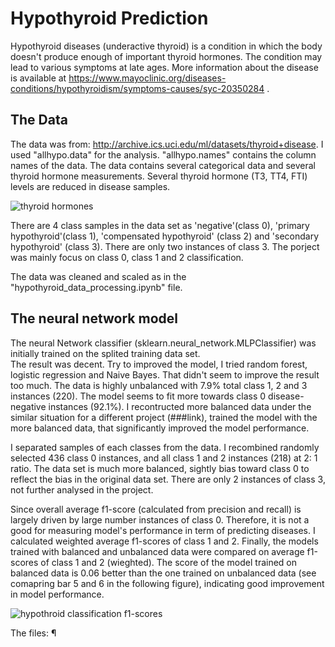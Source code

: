 # Hypothyroid Prediction
  
Hypothyroid diseases (underactive thyroid) is a condition in which the body doesn't produce enough of important thyroid 
hormones. The condition may lead to various symptoms at late ages.  More information about the disease is available at 
https://www.mayoclinic.org/diseases-conditions/hypothyroidism/symptoms-causes/syc-20350284 . 

## The Data  

The data was from:  http://archive.ics.uci.edu/ml/datasets/thyroid+disease. I used "allhypo.data" for the analysis. 
"allhypo.names" contains the column names of the data. The data contains several categorical data and several thyroid 
hormone measurements. Several thyroid hormone (T3, TT4, FTI) levels are reduced in disease samples. 

![thyroid hormones](https://user-images.githubusercontent.com/35440469/42401663-bd7c9cce-8144-11e8-8a03-0a0d4e3df302.png)

There are 4 class samples in the data set as 'negative'(class 0), 'primary hypothyroid'(class 1), 'compensated hypothyroid' 
(class 2) and 'secondary hypothyroid' (class 3). There are only two instances of class 3. The porject was mainly focus on class 0, class 1 and 2 classification.  

The data was cleaned and scaled as in the "hypothyroid_data_processing.ipynb" file.   

## The neural network model

The neural Network classifier (sklearn.neural_network.MLPClassifier) was initially trained on the splited training data set.  
The result was decent.  Try to improved the model, I tried random forest, logistic regression and Naive Bayes. That didn't 
seem to improve the result too much.  The data is highly unbalanced with 7.9% total class 1, 2 and 3 instances (220). The model seems to fit more towards class 0 disease-negative instances (92.1%).  I recontructed more balanced data under the similar situation for a different project (###link), trained the model with the more balanced data, that significantly improved the model performance. 

I separated samples of each classes from the data. I recombined randomly selected 436 class 0 instances, and all class 1 and 2 instances (218) at 2: 1 ratio. The data set is much more balanced, sightly bias toward class 0 to reflect the bias in the original data set. There are only 2 instances of class 3, not further analysed in the project.  

Since overall average f1-score (calculated from precision and recall) is largely driven by large number instances of class 0. Therefore, it is not a good for measuring model's performance in term of predicting diseases. I calculated weighted average f1-scores of class 1 and 2. Finally, the models trained with balanced and unbalanced data were compared on average f1-scores of class 1 and 2 (wieghted). The score of the model trained on balanced data is 0.06 better than the one trained on unbalanced data (see comapring bar 5 and 6 in the following figure), indicating good improvement in model performance. 

![hypothroid classification f1-scores](https://user-images.githubusercontent.com/35440469/42402327-0f74319c-8148-11e8-97d4-aef9a5a26aa3.png)

The files: 
¶   
